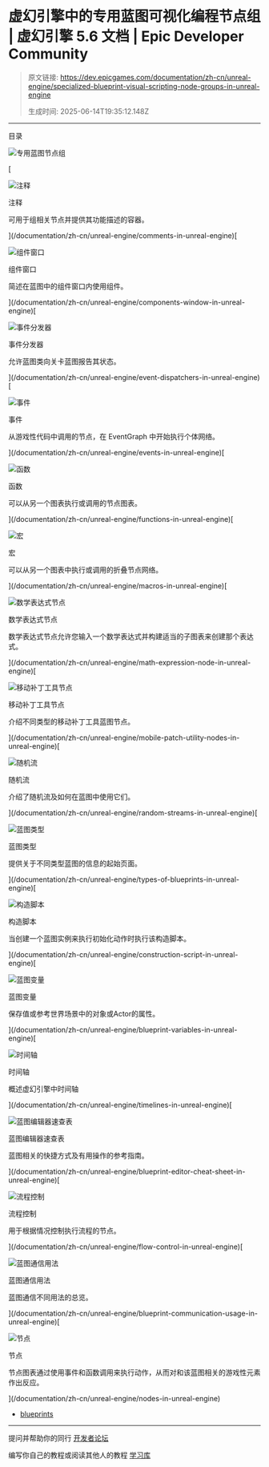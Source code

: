 # 虚幻引擎中的专用蓝图可视化编程节点组 | 虚幻引擎 5.6 文档 | Epic Developer Community

> 原文链接: https://dev.epicgames.com/documentation/zh-cn/unreal-engine/specialized-blueprint-visual-scripting-node-groups-in-unreal-engine
> 
> 生成时间: 2025-06-14T19:35:12.148Z

---

目录

![专用蓝图节点组](https://dev.epicgames.com/community/api/documentation/image/7b7dbf8e-3c97-450f-961b-f41a30e4ca71?resizing_type=fill&width=1920&height=335)

[

![注释](https://d1iv7db44yhgxn.cloudfront.net/documentation/images/1dfbdd7e-9896-4d7b-919a-4bb34ecbd11e/comments.png)

注释

可用于组相关节点并提供其功能描述的容器。





](/documentation/zh-cn/unreal-engine/comments-in-unreal-engine)[

![组件窗口](https://d1iv7db44yhgxn.cloudfront.net/documentation/images/b61ff611-c47d-4eb1-a1b7-cce6d964a993/componentslist_topic.png)

组件窗口

简述在蓝图中的组件窗口内使用组件。





](/documentation/zh-cn/unreal-engine/components-window-in-unreal-engine)[

![事件分发器](https://d1iv7db44yhgxn.cloudfront.net/documentation/images/a4085de2-15c4-42d4-b96c-f541c9eae718/event_dispatcher_topic.png)

事件分发器

允许蓝图类向关卡蓝图报告其状态。





](/documentation/zh-cn/unreal-engine/event-dispatchers-in-unreal-engine)[

![事件](https://d1iv7db44yhgxn.cloudfront.net/documentation/images/c113e8b3-1e5d-4e8c-9bfb-c12e83a9a329/events.png)

事件

从游戏性代码中调用的节点，在 EventGraph 中开始执行个体网络。





](/documentation/zh-cn/unreal-engine/events-in-unreal-engine)[

![函数](https://d1iv7db44yhgxn.cloudfront.net/documentation/images/5aade5f6-de01-4361-bd31-1b0aea3cba01/function_topic.png)

函数

可以从另一个图表执行或调用的节点图表。





](/documentation/zh-cn/unreal-engine/functions-in-unreal-engine)[

![宏](https://d1iv7db44yhgxn.cloudfront.net/documentation/images/b95ac81f-e5fe-43cc-af0d-629065f6f8a2/macro_topic_2.png)

宏

可以从另一个图表中执行或调用的折叠节点网络。





](/documentation/zh-cn/unreal-engine/macros-in-unreal-engine)[

![数学表达式节点](https://d1iv7db44yhgxn.cloudfront.net/documentation/images/cf8b8146-cae1-4a7f-9fea-5b9ab4470ca4/math_topic.jpg)

数学表达式节点

数学表达式节点允许您输入一个数学表达式并构建适当的子图表来创建那个表达式。





](/documentation/zh-cn/unreal-engine/math-expression-node-in-unreal-engine)[

![移动补丁工具节点](https://d1iv7db44yhgxn.cloudfront.net/documentation/images/999e0e2f-11f1-4270-a95b-6a77eeb9fd78/patching_topic.png)

移动补丁工具节点

介绍不同类型的移动补丁工具蓝图节点。





](/documentation/zh-cn/unreal-engine/mobile-patch-utility-nodes-in-unreal-engine)[

![随机流](https://d1iv7db44yhgxn.cloudfront.net/documentation/images/b6b7a13c-a28e-4328-8cd4-e93b65130d61/random_stream.png)

随机流

介绍了随机流及如何在蓝图中使用它们。





](/documentation/zh-cn/unreal-engine/random-streams-in-unreal-engine)[

![蓝图类型](https://d1iv7db44yhgxn.cloudfront.net/documentation/images/0d97b711-5586-49f9-b0ca-267852478efe/placeholder_topic.png)

蓝图类型

提供关于不同类型蓝图的信息的起始页面。





](/documentation/zh-cn/unreal-engine/types-of-blueprints-in-unreal-engine)[

![构造脚本](https://d1iv7db44yhgxn.cloudfront.net/documentation/images/5596811f-beb9-4de9-9fb4-ddf019dffa4c/ucs_topic.png)

构造脚本

当创建一个蓝图实例来执行初始化动作时执行该构造脚本。





](/documentation/zh-cn/unreal-engine/construction-script-in-unreal-engine)[

![蓝图变量](https://d1iv7db44yhgxn.cloudfront.net/documentation/images/44c91982-c908-4d4c-9a6d-4c39cee9e9ab/variables_topic.png)

蓝图变量

保存值或参考世界场景中的对象或Actor的属性。





](/documentation/zh-cn/unreal-engine/blueprint-variables-in-unreal-engine)[

![时间轴](https://d1iv7db44yhgxn.cloudfront.net/documentation/images/af597fa1-819e-4abd-8a88-ac8d1b6cb46c/placeholder_topic.png)

时间轴

概述虚幻引擎中时间轴





](/documentation/zh-cn/unreal-engine/timelines-in-unreal-engine)[

![蓝图编辑器速查表](https://d1iv7db44yhgxn.cloudfront.net/documentation/images/f87faa2b-6d76-4cf2-a7b7-a02cd0ae23ae/blueprintcheatsheet.png)

蓝图编辑器速查表

蓝图相关的快捷方式及有用操作的参考指南。





](/documentation/zh-cn/unreal-engine/blueprint-editor-cheat-sheet-in-unreal-engine)[

![流程控制](https://d1iv7db44yhgxn.cloudfront.net/documentation/images/725d366b-e763-48c6-b4b0-15b75e9cff88/flowcontrol.jpg)

流程控制

用于根据情况控制执行流程的节点。





](/documentation/zh-cn/unreal-engine/flow-control-in-unreal-engine)[

![蓝图通信用法](https://d1iv7db44yhgxn.cloudfront.net/documentation/images/0479d86f-0ced-40a8-9bc6-693632f8ded6/bp_comms_topic.png)

蓝图通信用法

蓝图通信不同用法的总览。





](/documentation/zh-cn/unreal-engine/blueprint-communication-usage-in-unreal-engine)[

![节点](https://d1iv7db44yhgxn.cloudfront.net/documentation/images/11ceedf8-d9e6-4cc5-b94b-e8f2bb2e63c6/placeholder_topic.png)

节点

节点图表通过使用事件和函数调用来执行动作，从而对和该蓝图相关的游戏性元素作出反应。





](/documentation/zh-cn/unreal-engine/nodes-in-unreal-engine)

-   [blueprints](https://dev.epicgames.com/community/search?query=blueprints)

* * *

提问并帮助你的同行 [开发者论坛](https://forums.unrealengine.com/categories?tag=unreal-engine)

编写你自己的教程或阅读其他人的教程 [学习库](https://dev.epicgames.com/community/unreal-engine/learning)